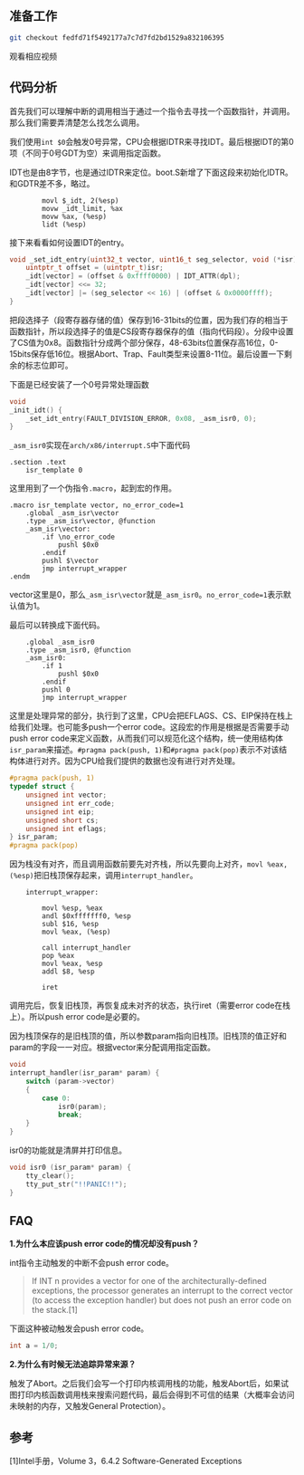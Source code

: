 ## 准备工作

```sh
git checkout fedfd71f5492177a7c7d7fd2bd1529a832106395
```

观看相应视频

## 代码分析

首先我们可以理解中断的调用相当于通过一个指令去寻找一个函数指针，并调用。那么我们需要弄清楚怎么找怎么调用。

我们使用`int $0`会触发0号异常，CPU会根据IDTR来寻找IDT。最后根据IDT的第0项（不同于0号GDT为空）来调用指定函数。

IDT也是由8字节，也是通过IDTR来定位。boot.S新增了下面这段来初始化IDTR。和GDTR差不多，略过。

```assembly
        movl $_idt, 2(%esp)
        movw _idt_limit, %ax
        movw %ax, (%esp)
        lidt (%esp)
```

接下来看看如何设置IDT的entry。

```c
void _set_idt_entry(uint32_t vector, uint16_t seg_selector, void (*isr)(), uint8_t dpl) {
    uintptr_t offset = (uintptr_t)isr;
    _idt[vector] = (offset & 0xffff0000) | IDT_ATTR(dpl);
    _idt[vector] <<= 32;
    _idt[vector] |= (seg_selector << 16) | (offset & 0x0000ffff);
}
```

把段选择子（段寄存器存储的值）保存到16-31bits的位置，因为我们存的相当于函数指针，所以段选择子的值是CS段寄存器保存的值（指向代码段）。分段中设置了CS值为0x8。函数指针分成两个部分保存，48-63bits位置保存高16位，0-15bits保存低16位。根据Abort、Trap、Fault类型来设置8-11位。最后设置一下剩余的标志位即可。

下面是已经安装了一个0号异常处理函数

```c
void
_init_idt() {
    _set_idt_entry(FAULT_DIVISION_ERROR, 0x08, _asm_isr0, 0);
}
```

`_asm_isr0`实现在`arch/x86/interrupt.S`中下面代码

```assembly
.section .text
    isr_template 0
```

这里用到了一个伪指令`.macro`，起到宏的作用。

```assembly
.macro isr_template vector, no_error_code=1
    .global _asm_isr\vector
    .type _asm_isr\vector, @function
    _asm_isr\vector:
        .if \no_error_code
            pushl $0x0
        .endif
        pushl $\vector
        jmp interrupt_wrapper
.endm
```

vector这里是0，那么`_asm_isr\vector`就是`_asm_isr0`。`no_error_code=1`表示默认值为1。

最后可以转换成下面代码。

```assembly
    .global _asm_isr0
    .type _asm_isr0, @function
    _asm_isr0:
        .if 1
            pushl $0x0
        .endif
        pushl 0
        jmp interrupt_wrapper
```

这里是处理异常的部分，执行到了这里，CPU会把EFLAGS、CS、EIP保持在栈上给我们处理。也可能多push一个error code。这段宏的作用是根据是否需要手动push error code来定义函数，从而我们可以规范化这个结构，统一使用结构体`isr_param`来描述。`#pragma pack(push, 1)`和`#pragma pack(pop)`表示不对该结构体进行对齐。因为CPU给我们提供的数据也没有进行对齐处理。

```c
#pragma pack(push, 1)
typedef struct {
    unsigned int vector;
    unsigned int err_code;
    unsigned int eip;
    unsigned short cs;
    unsigned int eflags;
} isr_param;
#pragma pack(pop)
```

因为栈没有对齐，而且调用函数前要先对齐栈，所以先要向上对齐，`movl %eax, (%esp)`把旧栈顶保存起来，调用`interrupt_handler`。

```assembly
    interrupt_wrapper:

        movl %esp, %eax
        andl $0xfffffff0, %esp
        subl $16, %esp
        movl %eax, (%esp)

        call interrupt_handler
        pop %eax
        movl %eax, %esp
        addl $8, %esp

        iret
```

调用完后，恢复旧栈顶，再恢复成未对齐的状态，执行iret（需要error code在栈上）。所以push error code是必要的。

因为栈顶保存的是旧栈顶的值，所以参数param指向旧栈顶。旧栈顶的值正好和param的字段一一对应。根据vector来分配调用指定函数。

```c
void 
interrupt_handler(isr_param* param) {
    switch (param->vector)
    {
        case 0:
            isr0(param);
            break;
    }
}
```

isr0的功能就是清屏并打印信息。

```c
void isr0 (isr_param* param) {
    tty_clear();
    tty_put_str("!!PANIC!!");
}
```

## FAQ

**1.为什么本应该push error code的情况却没有push？**

int指令主动触发的中断不会push error code。

> If INT n provides a vector for one of the architecturally-defined exceptions, the processor generates an interrupt to the correct vector (to access the exception handler) but does not push an error code on the stack.[1]

下面这种被动触发会push error code。

```c
int a = 1/0;
```

**2.为什么有时候无法追踪异常来源？**

触发了Abort。之后我们会写一个打印内核调用栈的功能，触发Abort后，如果试图打印内核函数调用栈来搜索问题代码，最后会得到不可信的结果（大概率会访问未映射的内存，又触发General Protection）。

## 参考

[1]Intel手册，Volume 3，6.4.2 Software-Generated Exceptions
